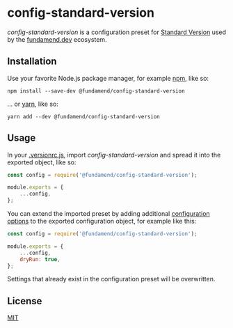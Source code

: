 # config-standard-version

_config-standard-version_ is a configuration preset for [Standard Version] used by the [fundamend.dev] ecosystem.

## Installation

Use your favorite Node.js package manager, for example [npm], like so:

    npm install --save-dev @fundamend/config-standard-version

... or [yarn], like so:

    yarn add --dev @fundamend/config-standard-version

## Usage

In your [.versionrc.js], import _config-standard-version_ and spread it into the exported object, like so:

```js
const config = require('@fundamend/config-standard-version');

module.exports = {
	...config,
};
```

You can extend the imported preset by adding additional [configuration options] to the exported configuration object, for example like this:

```js
const config = require('@fundamend/config-standard-version');

module.exports = {
	...config,
	dryRun: true,
};
```

Settings that already exist in the configuration preset will be overwritten.

## License

[MIT]

[.versionrc.js]: https://github.com/conventional-changelog/standard-version#configuration
[configuration options]: https://github.com/conventional-changelog/standard-version#code-usage
[fundamend.dev]: https://fundamend.dev
[mit]: https://choosealicense.com/licenses/mit/
[npm]: https://www.npmjs.com/
[standard version]: https://github.com/conventional-changelog/standard-version
[yarn]: https://yarnpkg.com/
